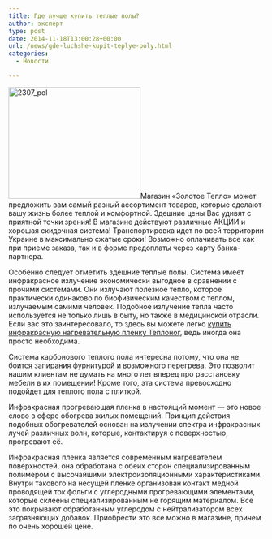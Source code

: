 ```yaml
---
title: Где лучше купить теплые полы?
author: эксперт
type: post
date: 2014-11-18T13:00:28+00:00
url: /news/gde-luchshe-kupit-teplye-poly.html
categories:
  - Новости

---
```

[<img class="alignleft size-full wp-image-857" src="http://gkvodoley.com.ua/wp-content/uploads/2014/11/2307_pol.jpg" alt="2307_pol" width="260" height="220" />][1]Магазин &#171;Золотое Тепло&#187; может предложить вам самый разный ассортимент товаров, которые сделают вашу жизнь более теплой и комфортной. Здешние цены Вас удивят с приятной точки зрения! В магазине действуют различные АКЦИИ и хорошая скидочная система! <!--more-->Транспортировка идет по всей территории Украине в максимально сжатые сроки! Возможно оплачивать все как при приеме заказа, так и в форме предоплаты через карту банка-партнера.

Особенно следует отметить здешние теплые полы. Система имеет инфракрасное излучение экономически выгодное в сравнении с прочими системами. Они излучают полезное тепло, которое практически одинаково по биофизическим качеством с теплом, излучаемым самими человек. Подобное излучение тепла часто используется не только лишь в быту, но также в медицинской отрасли. Если вас это заинтересовало, то здесь вы можете легко [купить инфракрасную нагревательную пленку Теплоног][2], ведь иногда она просто необходима.

Система карбонового теплого пола интересна потому, что она не боится запирания фурнитурой и возможного перегрева. Это позволит нашим клиентам не думать на много лет вперед про расстановку мебели в их помещении! Кроме того, эта система превосходно подойдет для теплого пола с плиткой.

Инфракрасная прогревающая пленка в настоящий момент &#8212; это новое слово в сфере обогрева жилых помещений. Принцип действия подобных обогревателей основан на излучении спектра инфракрасных лучей различных волн, которые, контактируя с поверхностью, прогревают её.

Инфракрасная пленка является современным нагревателем поверхностей, она обработана с обеих сторон специализированным полимером с высочайшими электроизоляционными характеристиками. Внутри такового на несущей пленке организован контакт медной проводящей ток фольги с углеродными прогревающими элементами, которые склеены специализированным не горящим материалом. Все это покрывают обработанным углеродом с нейтрализатором всех загрязняющих добавок. Приобрести это все можно в магазине, причем по очень хорошей цене.

 [1]: http://gkvodoley.com.ua/wp-content/uploads/2014/11/2307_pol.jpg
 [2]: http://goldenheat.com.ua/g3764308-plyonochnyj-teplyj-pol